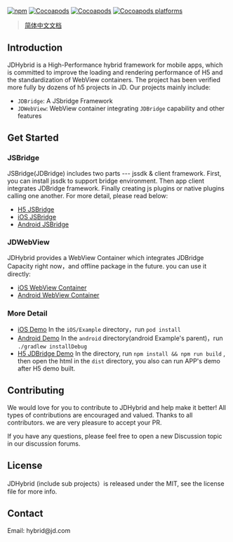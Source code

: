 [![npm](https://img.shields.io/npm/v/jdhybrid_jdbridge)](https://www.npmjs.com/package/jdhybrid_jdbridge)
[![Cocoapods](https://img.shields.io/cocoapods/v/JDHybrid)](https://cocoapods.org/pods/JDHybrid)
[![Cocoapods](https://img.shields.io/cocoapods/l/JDHybrid)](https://cocoapods.org/pods/JDHybrid)
[![Cocoapods platforms](https://img.shields.io/cocoapods/p/JDHybrid)](https://github.com/JDFED/JDHybrid)

> [简体中文文档](README-zh-CN.md)

<h2>Introduction</h2>

JDHybrid is a High-Performance hybrid framework for mobile apps, which is committed to improve the loading and rendering performance of H5 and the standardization of WebView containers. The project has been verified more fully by dozens of h5 projects in JD. Our projects mainly include:

* `JDBridge`: A JSbridge Framework
* `JDWebView`: WebView container integrating `JDBridge` capability and other features



<h2>Get Started</h2>

<h3>JSBridge</h3>
JSBridge(JDBridge) includes two parts --- jssdk & client framework. First, you can install jssdk to support bridge environment. Then app client integrates JDBridge framework. Finally creating js plugins or native plugins calling one another. For more detail, please read below:

* [H5 JSBridge](H5/JDBridge/README.md)
* [iOS JSBridge](iOS/JDHybrid/JDBridge/README.md)
* [Android JSBridge](android/JDBridge/README.md)

<h3>JDWebView </h3>
JDHybrid provides a WebView Container which integrates JDBridge Capacity right now，and offline package in the future. you can use it directly:

* [iOS WebView Container](iOS/JDHybrid/JDWebView/README.md)
* [Android WebView Container](android/JDWebView/README.md)


<h3>More Detail</h3>

* [iOS Demo](iOS/Example) In the `iOS/Example` directory，run `pod install` 
* [Android Demo](android/example) In the `android` directory(android Example's parent)，run `./gradlew installDebug` 
* [H5 JDBridge Demo](H5/JDBridge/Example) In the directory, run `npm install && npm run build` , then open the html in the `dist` directory, you also can run APP's demo after H5 demo built.

<h2>Contributing</h2>

We would love for you to contribute to JDHybrid and help make it better! All types of contributions are encouraged and valued. Thanks to all contributors. we are very pleasure to accept your PR.

If you have any questions, please feel free to open a new Discussion topic in our discussion forums.

<h2>License</h2>
JDHybrid (include sub projects）is released under the MIT, see the license file for more info.


<h2>Contact</h2>
Email: hybrid@jd.com
